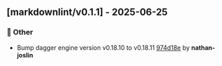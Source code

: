 ## [markdownlint/v0.1.1] - 2025-06-25

### 💼 Other

- Bump dagger engine version v0.18.10 to v0.18.11 [974d18e](https://github.com/act3-ai/dagger/commit/974d18e73f0bb17ce27698f7d8a9abc3003b98f6) by **nathan-joslin**


